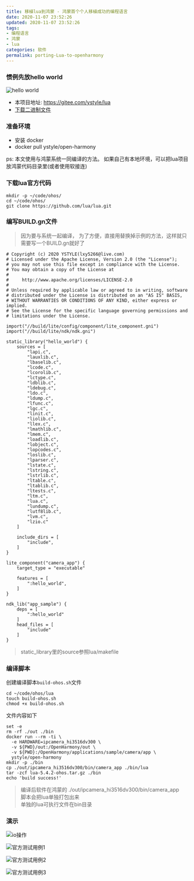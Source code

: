```yaml
---
title: 移植lua到鸿蒙 - 鸿蒙首个个人移植成功的编程语言
date: 2020-11-07 23:52:26
updated: 2020-11-07 23:52:26
tags:
- 编程语言
- 鸿蒙
- lua
categories: 软件
permalink: porting-Lua-to-openharmony
---
```


### 惯例先放hello world
![hello world](https://dl.ystyle.top/images/2020-11/WindowsTerminal_2020-11-07_23-28-08.png)

- 本项目地址: https://gitee.com/ystyle/lua
- [下载二进制文件](https://gitee.com/ystyle/lua/releases/v5.4.2)


### 准备环境
- 安装 docker
- docker pull ystyle/open-harmony

ps: 本文使用与鸿蒙系统一同编译的方法。 如果自己有本地环境，可以把lua项目放鸿蒙代码目录里(或者使用软接连)

### 下载lua官方代码
```shell
mkdir -p ~/code/ohos/
cd ~/code/ohos/
git clone https://github.com/lua/lua.git
```

### 编写BUILD.gn文件
>因为要与系统一起编译， 为了方便，直接用替换掉示例的方法，这样就只需要写一个BUILD.gn就好了


```gn
# Copyright (c) 2020 YSTYLE(lxy5266@live.com)
# Licensed under the Apache License, Version 2.0 (the "License");
# you may not use this file except in compliance with the License.
# You may obtain a copy of the License at
#
#     http://www.apache.org/licenses/LICENSE-2.0
#
# Unless required by applicable law or agreed to in writing, software
# distributed under the License is distributed on an "AS IS" BASIS,
# WITHOUT WARRANTIES OR CONDITIONS OF ANY KIND, either express or implied.
# See the License for the specific language governing permissions and
# limitations under the License.

import("//build/lite/config/component/lite_component.gni")
import("//build/lite/ndk/ndk.gni")

static_library("hello_world") {
    sources = [
        "lapi.c",
        "lauxlib.c",
        "lbaselib.c",
        "lcode.c",
        "lcorolib.c",
        "lctype.c",
        "ldblib.c",
        "ldebug.c",
        "ldo.c",
        "ldump.c",
        "lfunc.c",
        "lgc.c",
        "linit.c",
        "liolib.c",
        "llex.c",
        "lmathlib.c",
        "lmem.c",
        "loadlib.c",
        "lobject.c",
        "lopcodes.c",
        "loslib.c",
        "lparser.c",
        "lstate.c",
        "lstring.c",
        "lstrlib.c",
        "ltable.c",
        "ltablib.c",
        "ltests.c",
        "ltm.c",
        "lua.c",
        "lundump.c",
        "lutf8lib.c",
        "lvm.c",
        "lzio.c"
    ]

    include_dirs = [
        "include",
    ]
}

lite_component("camera_app") {
    target_type = "executable"

    features = [
        ":hello_world",
    ]
}

ndk_lib("app_sample") {
    deps = [
        ":hello_world"
    ]
    head_files = [
        "include"
    ]
}

```

>static_library里的source参照lua/makefile

### 编译脚本
创建编译脚本`build-ohos.sh`文件

```shell
cd ~/code/ohos/lua
touch build-ohos.sh
chmod +x build-ohos.sh
```

文件内容如下
```shell
set -e
rm -rf ./out ./bin
docker run --rm -ti \
  -e HARDWARE=ipcamera_hi3516dv300 \
  -v ${PWD}/out:/OpenHarmony/out \
  -v ${PWD}:/OpenHarmony/applications/sample/camera/app \
  ystyle/open-harmony
mkdir -p ./bin
cp ./out/ipcamera_hi3516dv300/bin/camera_app ./bin/lua
tar -zcf lua-5.4.2-ohos.tar.gz ./bin
echo 'build success!'
```

>编译后软件在鸿蒙的 ./out/ipcamera_hi3516dv300/bin/camera_app  
>脚本会把lua单独打包出来  
>单独的lua可执行文件在bin目录 

### 演示
![io操作](https://dl.ystyle.top/images/2020-11/WindowsTerminal_2020-11-07_23-46-45.png)

![官方测试用例1](https://dl.ystyle.top/images/2020-11/WindowsTerminal_2020-11-07_23-48-58.png)

![官方测试用例2](https://dl.ystyle.top/images/2020-11/WindowsTerminal_2020-11-07_23-50-10.png)

![官方测试用例3](https://dl.ystyle.top/images/2020-11/WindowsTerminal_2020-11-07_23-51-01.png)
